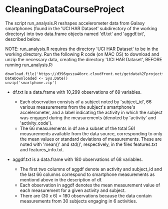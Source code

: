 # CleaningDataCourseProject

The script run_analysis.R reshapes accelerometer data from Galaxy smartphones (found in the 'UCI HAR Dataset' subdirectory of the working directory) into two data.frame objects named 'df.txt' and 'aggdf.txt', described below. 

NOTE: run_analysis.R requires the directory 'UCI HAR Dataset' to be in the working directory.
  Run the following R code (on MAC OS) to download and unzip the necessary data, creating the directory 'UCI HAR Dataset', BEFORE running run_analysis.R:
  ```
  download.file('https://d396qusza40orc.cloudfront.net/getdata%2Fprojectfiles%2FUCI%20HAR%20Dataset.zip','smartphone.zip','curl')
  DateDownloaded <- Sys.Date()
  unzip('smartphone.zip')
  ```
* df.txt is a data.frame with 10,299 observations of 69 variables.
    * Each observation consists of a subject noted by 'subject_id', 66 various measurements from the subject's smartphone's accelerometer, and a label indicating the activity in which the subject was engaged during the measurements (denoted by 'activity' and 'activity_code'). 
    * The 66 measurements in df are a subset of the total 561 measurements available from the data source, corresponding to only the mean values or standard deviations of measurements. These are noted with 'mean()' and std()', respectively, in the files features.txt and features_info.txt.
  
* aggdf.txt is a data.frame with 180 observations of 68 variables.
    * The first two columns of aggdf denote an activity and subject_id and the last 66 columns correspond to smartphone measurements as mentiond above in the description of df.
    * Each observation in aggdf denotes the mean measurement value of each measurement for a given activity and subject.
    * There are (30 x 6) = 180 observations because the data contain measurements from 30 subjects engaging in 6 activities.
